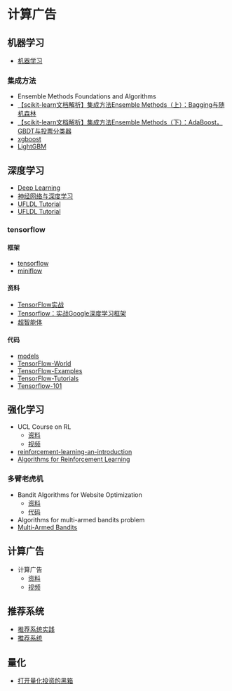 # 计算广告

## 机器学习

- [机器学习](https://morvanzhou.github.io/tutorials/machine-learning/)

### 集成方法

- Ensemble Methods Foundations and Algorithms
- [【scikit-learn文档解析】集成方法Ensemble Methods（上）：Bagging与随机森林](https://zhuanlan.zhihu.com/p/26683576)
- [【scikit-learn文档解析】集成方法Ensemble Methods（下）：AdaBoost，GBDT与投票分类器](https://zhuanlan.zhihu.com/p/26704531)
- [xgboost](https://github.com/dmlc/xgboost)
- [LightGBM](https://github.com/Microsoft/LightGBM)

## 深度学习

- [Deep Learning](http://www.deeplearningbook.org/)
- [神经网络与深度学习](https://nndl.github.io/)
- [UFLDL Tutorial](http://ufldl.stanford.edu/tutorial/)
- [UFLDL Tutorial](http://deeplearning.stanford.edu/wiki/index.php/UFLDL_Tutorial)

### tensorflow

#### 框架

- [tensorflow](https://github.com/tensorflow/tensorflow)
- [miniflow](https://github.com/tobegit3hub/miniflow)

#### 资料

- [TensorFlow实战](https://book.douban.com/subject/26974266/)
- [Tensorflow：实战Google深度学习框架](https://book.douban.com/subject/26976457/)
- [超智能体](https://www.gitbook.com/book/yjango/superorganism/details)

#### 代码

- [models](https://github.com/tensorflow/models)
- [TensorFlow-World](https://github.com/astorfi/TensorFlow-World)
- [TensorFlow-Examples](https://github.com/aymericdamien/TensorFlow-Examples)
- [TensorFlow-Tutorials](https://github.com/nlintz/TensorFlow-Tutorials)
- [Tensorflow-101](https://github.com/sjchoi86/Tensorflow-101)

## 强化学习

- UCL Course on RL
  - [资料](http://www0.cs.ucl.ac.uk/staff/d.silver/web/Teaching.html)
  - [视频](https://www.bilibili.com/video/av8912293/)
- [reinforcement-learning-an-introduction](https://github.com/ShangtongZhang/reinforcement-learning-an-introduction)
- [Algorithms for Reinforcement Learning](https://sites.ualberta.ca/~szepesva/papers/RLAlgsInMDPs.pdf)

### 多臂老虎机

- Bandit Algorithms for Website Optimization
  - [资料](https://book.douban.com/subject/20112875/)
  - [代码](https://github.com/johnmyleswhite/BanditsBook)
- Algorithms for multi-armed bandits problem
- [Multi-Armed Bandits](https://dataorigami.net/blogs/napkin-folding/79031811-multi-armed-bandits)

## 计算广告

- 计算广告
  - [资料](https://book.douban.com/subject/26596778/)
  - [视频](https://study.163.com/course/courseMain.htm?courseId=321007)
  
## 推荐系统
  
- [推荐系统实践](https://book.douban.com/subject/10769749/)
- [推荐系统](https://book.douban.com/subject/24746415/)

## 量化

- [打开量化投资的黑箱](https://book.douban.com/subject/10528799/)